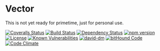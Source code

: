 Vector
======

This is not yet ready for primetime, just for personal use.

[![Coveralls Status][coveralls-image]][coveralls-url] [![Build Status][travis-image]][travis-url]  [![Dependency Status][depstat-image]][depstat-url] [![npm version][npm-image]][npm-url] [![License][license-image]][license-url] [![Known Vulnerabilities][snyk-image]][snyk-url]
[![david-dm][david-dm-image]][david-dm-url]
[![bitHound Code][bithound-image]][bithound-url]
[![Code Climate][codeclimate-image]][codeclimate-url]

[david-dm-image]: https://david-dm.org/julianjensen/vector.svg
[codeclimate-image]: https://codeclimate.com/github/julianjensen/vector/badges/gpa.svg
[codeclimate-url]: https://codeclimate.com/github/julianjensen/vector
[david-dm-url]: https://david-dm.org/julianjensen/vector
[bithound-image]: https://www.bithound.io/github/julianjensen/vector/badges/code.svg
[snyk-url]: https://snyk.io/test/github/julianjensen/vector
[snyk-image]: https://snyk.io/test/github/julianjensen/vector/badge.svg
[travis-image]: http://img.shields.io/travis/julianjensen/vector.svg
[coveralls-image]: https://coveralls.io/repos/github/julianjensen/vector/badge.svg?branch=master
[depstat-image]: https://gemnasium.com/badges/github.com/julianjensen/vector.svg
[npm-image]: https://badge.fury.io/js/vector.svg
[npm-url]: https://badge.fury.io/js/vector
[bithound-url]: https://www.bithound.io/github/julianjensen/vector
[coveralls-url]: https://coveralls.io/github/julianjensen/vector?branch=master
[travis-url]: https://travis-ci.org/julianjensen/vector
[license-image]: https://img.shields.io/badge/license-MIT-brightgreen.svg
[license-url]: https://github.com/julianjensen/vector/blob/master/LICENSE
[depstat-url]: https://gemnasium.com/github.com/julianjensen/vector
